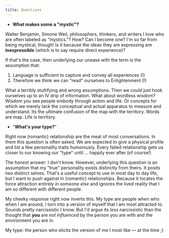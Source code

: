 ```yaml
---
title: Questions 
---
```


- **What makes some a "*mystic*"?**

Walter Benjamin, Simone Weil, philosophers, thinkers, and writers I love who are often labeled as "mystics."? How? Can I become one? I'm so far from being mystical, though! Is it because the ideas they are expressing are **inexpressible** (which is to say require direct experience)? 

If that's the case, then underlying our unease with the term is the assumption that: 
1. Language is sufficient to capture and convey all experiences (!)
2. Therefore we think we can "read" ourselves to Enlightenment (!)

What a terribly stultifying and wrong assumptions. Then we could just hook ourselves up to an IV drip of information. What about wordless wisdom? Wisdom you see people embody through action and life. Or concepts for which we merely lack the conceptual and actual apparatus to measure and understand. Its the ultimate confusion of the map with the territory. Words are map. Life is territory. 

- "**What's your type?**"

Right now (romantic) relationship are the meat of most conversations. In them this question is often asked. We are expected to give a physical profile and list a few personality traits humorously. Every failed relationship gets us closer to our knowing our "type" until ... happily ever after (of course!)

The honest answer: I don't know. However, underlying this question is an assumption that my "true" personality exists distinctly from theirs. It posits two distinct selves. That's a useful concept to use in most day to day life, but I want to push against in (romantic) relationships. Because it locates the force attraction entirely *in someone else* and ignores the lived reality that I am so different with different people. 

My cheeky response right now inverts this. My type are people when who when I am around, I turn into a version of myself that I am most attracted to. Sounds pretty narcissistic I know. But I'd argue its *less* narcissistic than the thought that **you** are *not influenced* by the person you are with and the environment you are in. 

My type: the person who elicits the version of me I most like — at the time ;) 
